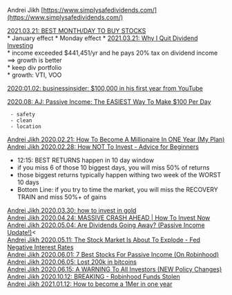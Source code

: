 Andrei Jikh 
[https://www.simplysafedividends.com/](https://www.simplysafedividends.com/)<br>


[2021.03.21: BEST MONTH/DAY TO BUY STOCKS](https://www.youtube.com/watch?v=Zl8_9NWyfqs)<br>
       * January effect 
       * Monday effect 
       *
[2021.03.21: Why I Quit Dividend Investing](https://www.youtube.com/watch?v=ATVOakZhDUU)<br>
       * income exceeded $441,451/yr and he pays 20% tax on dividend income ==> growth is better<br>
       * keep div portfolio<br>
       * growth: VTI, VOO<br>

[2020:01.02: businessinsider: $100,000 in his first year from YouTube](https://www.businessinsider.com/how-much-money-youtube-pays-creators-views-per-month-year-2019-12)<br>


[2020.08: AJ: Passive Income: The EASIEST Way To Make $100 Per Day](https://www.youtube.com/watch?v=iVshpgUzHoc)<br>

     - safety
     - clean
     - location
     
[Andrei Jikh 2020.02.21: How To Become A Millionaire In ONE Year (My Plan)](https://www.youtube.com/watch?v=IoOgnnX_p10)<br>
[Andrei Jikh 2020.02.28: How NOT To Invest - Advice for Beginners](https://www.youtube.com/watch?v=uB6guymgX3w)<br>
* 12:15: BEST RETURNS happen in 10 day window
* if you miss 6 of those 10 biggest days, you will miss 50% of returns
* those biggest returns typically happen withing two week of the WORST 10 days
* Bottom Line: if you try to time the market, you will miss the RECOVERY TRAIN and miss 50%+ of gains

[Andrei Jikh 2020.03.30: how to invest in gold](https://www.youtube.com/watch?v=y6o6B0QkHbI)<br>
[Andrei Jikh 2020.04.24:  MASSIVE CRASH AHEAD | How To Invest Now](https://www.youtube.com/watch?v=92wenJfjBDY&feature=youtu.be)<br>
[Andrei Jikh 2020.05.04: Are Dividends Going Away? (Passive Income Update!)](https://www.youtube.com/watch?v=AynS46MX3z8)<<br>
[Andrei Jikh 2020.05.11: The Stock Market Is About To Explode - Fed Negative Interest Rates](https://www.youtube.com/watch?v=NC6DTvdplOs)<br>
[Andrei Jikh 2020.06.01: 7 Best Stocks For Passive Income (On Robinhood)](https://www.youtube.com/watch?v=PUQsxWDhNyc)<br>
[Andrei Jikh 2020.06.05: Lost 200k in bitcoins](https://www.youtube.com/watch?v=6rXwXZ7vBzw)<br>
[Andrei Jikh 2020.06.15: A WARNING To All Investors (NEW Policy Changes)](https://www.youtube.com/watch?v=t0yaqQuBpMo#action=share)<br>
[Andrei Jikh 2020.10.12: BREAKING - Robinhood Funds Stolen](https://users.mccme.ru/akopyan/papers/RuGeoFigures.pdf)<br>
[Andrei Jikh 2021.01.12: How to become a 1Mer in one year ](https://www.youtube.com/watch?v=n2gYhNyhffk)<br>
[]()<br>
[]()<br>
[]()<br>
[]()<br>
[]()<br>
[]()<br>
[]()<br>
[]()<br>
[]()<br>
[]()<br>
